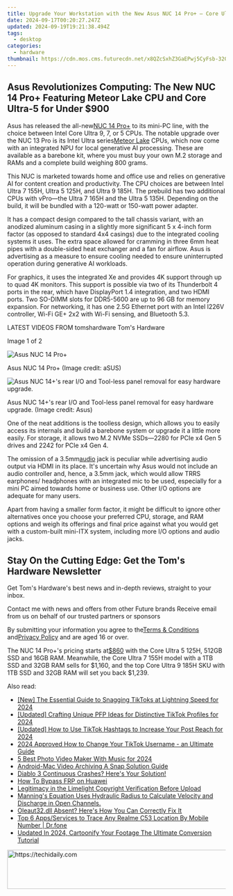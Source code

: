 ```yaml
---
title: Upgrade Your Workstation with the New Asus NUC 14 Pro+ – Core Ultra 5, Meteor CUs at $860!
date: 2024-09-17T00:20:27.247Z
updated: 2024-09-19T19:21:38.494Z
tags:
  - desktop
categories:
  - hardware
thumbnail: https://cdn.mos.cms.futurecdn.net/x8QZcSxhZ3GaEPwj5CyFsb-320-80.jpg
---
```


## Asus Revolutionizes Computing: The New NUC 14 Pro+ Featuring Meteor Lake CPU and Core Ultra-5 for Under $900

Asus has released the all-new[NUC 14 Pro+](https://clk.tradedoubler.com/click?p=332082&a=2384895&epi=tomshardware-us-5259104635402078116&url=https%3A%2F%2Fpress.asus.com%2Fnews%2Fpress-releases%2Fasus-nuc-14-pro-plus%2F) to its mini-PC line, with the choice between Intel Core Ultra 9, 7, or 5 CPUs. The notable upgrade over the NUC 13 Pro is its Intel Ultra series[Meteor Lake](https://www.tomshardware.com/news/intel-details-core-ultra-meteor-lake-architecture-launches-december-14) CPUs, which now come with an integrated NPU for local generative AI processing. These are available as a barebone kit, where you must buy your own M.2 storage and RAMs and a complete build weighing 800 grams.

 This NUC is marketed towards home and office use and relies on generative AI for content creation and productivity. The CPU choices are between Intel Ultra 7 155H, Ultra 5 125H, and Ultra 9 185H. The prebuild has two additional CPUs with vPro—the Ultra 7 165H and the Ultra 5 135H. Depending on the build, it will be bundled with a 120-watt or 150-watt power adapter.

 It has a compact design compared to the tall chassis variant, with an anodized aluminum casing in a slightly more significant 5 x 4-inch form factor (as opposed to standard 4x4 casings) due to the integrated cooling systems it uses. The extra space allowed for cramming in three 6mm heat pipes with a double-sided heat exchanger and a fan for airflow. Asus is advertising as a measure to ensure cooling needed to ensure uninterrupted operation during generative AI workloads.

 For graphics, it uses the integrated Xe and provides 4K support through up to quad 4K monitors. This support is possible via two of its Thunderbolt 4 ports in the rear, which have DisplayPort 1.4 integration, and two HDMI ports. Two SO-DIMM slots for DDR5-5600 are up to 96 GB for memory expansion. For networking, it has one 2.5G Ethernet port with an Intel I226V controller, Wi-Fi GE+ 2x2 with Wi-Fi sensing, and Bluetooth 5.3.

 LATEST VIDEOS FROM tomshardware Tom's Hardware

 Image 1 of 2

![Asus NUC  14  Pro+](https://vanilla.futurecdn.net/cyclingnews/media/img/missing-image.svg)

 Asus NUC 14 Pro+  (Image credit: aSUS)

![Asus NUC 14+'s rear I/O and Tool-less panel removal for easy hardware upgrade.](https://vanilla.futurecdn.net/cyclingnews/media/img/missing-image.svg)

 Asus NUC 14+'s rear I/O and Tool-less panel removal for easy hardware upgrade.  (Image credit: Asus)

 One of the neat additions is the toolless design, which allows you to easily access its internals and build a barebone system or upgrade it a little more easily. For storage, it allows two M.2 NVMe SSDs—2280 for PCIe x4 Gen 5 drives and 2242 for PCIe x4 Gen 4.

 The omission of a 3.5mm[audio](https://www.tomshardware.com/tag/audio) jack is peculiar while advertising audio output via HDMI in its place. It's uncertain why Asus would not include an audio controller and, hence, a 3.5mm jack, which would allow TRRS earphones/ headphones with an integrated mic to be used, especially for a mini PC aimed towards home or business use. Other I/O options are adequate for many users.

 Apart from having a smaller form factor, it might be difficult to ignore other alternatives once you choose your preferred CPU, storage, and RAM options and weigh its offerings and final price against what you would get with a custom-built mini-ITX system, including more I/O options and audio jacks.

## Stay On the Cutting Edge: Get the Tom's Hardware Newsletter

 Get Tom's Hardware's best news and in-depth reviews, straight to your inbox.

 Contact me with news and offers from other Future brands  Receive email from us on behalf of our trusted partners or sponsors

 By submitting your information you agree to the[Terms & Conditions](https://futureplc.com/terms-conditions/) and[Privacy Policy](https://futureplc.com/privacy-policy/) and are aged 16 or over.

 The NUC 14 Pro+'s pricing starts at[$860](https://clk.tradedoubler.com/click?p=332082&a=2384895&epi=tomshardware-us-6087142996652058573&url=https%3A%2F%2Fshop.asus.com%2Fus%2Fasus-nuc-14-pro-plus.html) with the Core Ultra 5 125H, 512GB SSD and 16GB RAM. Meanwhile, the Core Ultra 7 155H model with a 1TB SSD and 32GB RAM sells for $1,160, and the top Core UItra 9 185H SKU with 1TB SSD and 32GB RAM will set you back $1,239.

<ins class="adsbygoogle"
     style="display:block"
     data-ad-format="autorelaxed"
     data-ad-client="ca-pub-7571918770474297"
     data-ad-slot="1223367746"></ins>

<ins class="adsbygoogle"
     style="display:block"
     data-ad-client="ca-pub-7571918770474297"
     data-ad-slot="8358498916"
     data-ad-format="auto"
     data-full-width-responsive="true"></ins>

<span class="atpl-alsoreadstyle">Also read:</span>
<div><ul>
<li><a href="https://tiktok-video-files.techidaily.com/new-the-essential-guide-to-snagging-tiktoks-at-lightning-speed-for-2024/"><u>[New] The Essential Guide to Snagging TikToks at Lightning Speed for 2024</u></a></li>
<li><a href="https://tiktok-video-files.techidaily.com/updated-crafting-unique-pfp-ideas-for-distinctive-tiktok-profiles-for-2024/"><u>[Updated] Crafting Unique PFP Ideas for Distinctive TikTok Profiles for 2024</u></a></li>
<li><a href="https://tiktok-video-files.techidaily.com/updated-how-to-use-tiktok-hashtags-to-increase-your-post-reach-for-2024/"><u>[Updated] How to Use TikTok Hashtags to Increase Your Post Reach for 2024</u></a></li>
<li><a href="https://tiktok-video-files.techidaily.com/2024-approved-how-to-change-your-tiktok-username-an-ultimate-guide/"><u>2024 Approved How to Change Your TikTok Username - an Ultimate Guide</u></a></li>
<li><a href="https://extra-skills.techidaily.com/5-best-photo-video-maker-with-music-for-2024/"><u>5 Best Photo Video Maker With Music for 2024</u></a></li>
<li><a href="https://tiktok-video-files.techidaily.com/android-mac-video-archiving-a-snap-solution-guide/"><u>Android-Mac Video Archiving A Snap Solution Guide</u></a></li>
<li><a href="https://win-blog.techidaily.com/diablo-3-continuous-crashes-heres-your-solution/"><u>Diablo 3 Continuous Crashes? Here's Your Solution!</u></a></li>
<li><a href="https://phone-solutions.techidaily.com/how-to-bypass-frp-on-huawei-by-drfone-android-unlock-remove-google-frp/"><u>How To Bypass FRP on Huawei</u></a></li>
<li><a href="https://tiktok-video-files.techidaily.com/legitimacy-in-the-limelight-copyright-verification-before-upload/"><u>Legitimacy in the Limelight Copyright Verification Before Upload</u></a></li>
<li><a href="https://buynow-reviews.techidaily.com/1722578837683-mannings-equation-uses-hydraulic-radius-to-calculate-velocity-and-discharge-in-open-channels/"><u>Manning's Equation Uses Hydraulic Radius to Calculate Velocity and Discharge in Open Channels.</u></a></li>
<li><a href="https://tech-renaissance.techidaily.com/oleaut32dll-absent-heres-how-you-can-correctly-fix-it/"><u>Oleaut32.dll Absent? Here's How You Can Correctly Fix It</u></a></li>
<li><a href="https://android-location-track.techidaily.com/top-6-appsservices-to-trace-any-realme-c53-location-by-mobile-number-drfone-by-drfone-virtual-android/"><u>Top 6 Apps/Services to Trace Any Realme C53 Location By Mobile Number | Dr.fone</u></a></li>
<li><a href="https://ai-video-apps.techidaily.com/updated-in-2024-cartoonify-your-footage-the-ultimate-conversion-tutorial/"><u>Updated In 2024, Cartoonify Your Footage The Ultimate Conversion Tutorial</u></a></li>
</ul></div>

<!-- affiliate ads begin -->
<a href="https://aligracehair.sjv.io/c/5597632/2012420/19272" target="_top" id="2012420">
  <img src="//a.impactradius-go.com/display-ad/19272-2012420" border="0" alt="https://techidaily.com" width="728" height="90"/>
</a>
<img height="0" width="0" src="https://aligracehair.sjv.io/i/5597632/2012420/19272" style="position:absolute;visibility:hidden;" border="0" />
<!-- affiliate ads end -->

